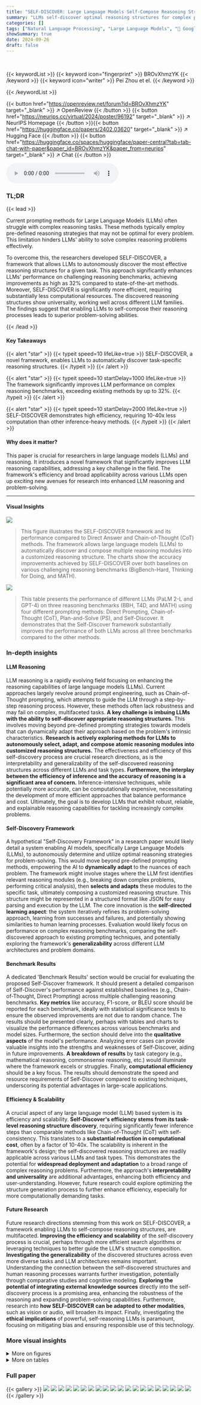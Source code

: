```yaml
---
title: "SELF-DISCOVER: Large Language Models Self-Compose Reasoning Structures"
summary: "LLMs self-discover optimal reasoning structures for complex problems, boosting performance by up to 32% compared to existing methods."
categories: []
tags: ["Natural Language Processing", "Large Language Models", "🏢 Google DeepMind",]
showSummary: true
date: 2024-09-26
draft: false
---
```


<br>

{{< keywordList >}}
{{< keyword icon="fingerprint" >}} BROvXhmzYK {{< /keyword >}}
{{< keyword icon="writer" >}} Pei Zhou et el. {{< /keyword >}}
 
{{< /keywordList >}}

{{< button href="https://openreview.net/forum?id=BROvXhmzYK" target="_blank" >}}
↗ OpenReview
{{< /button >}}
{{< button href="https://neurips.cc/virtual/2024/poster/96192" target="_blank" >}}
↗ NeurIPS Homepage
{{< /button >}}{{< button href="https://huggingface.co/papers/2402.03620" target="_blank" >}}
↗ Hugging Face
{{< /button >}}
{{< button href="https://huggingface.co/spaces/huggingface/paper-central?tab=tab-chat-with-paper&paper_id=BROvXhmzYK&paper_from=neurips" target="_blank" >}}
↗ Chat
{{< /button >}}



<audio controls>
    <source src="https://ai-paper-reviewer.com/BROvXhmzYK/podcast.wav" type="audio/wav">
    Your browser does not support the audio element.
</audio>


### TL;DR


{{< lead >}}

Current prompting methods for Large Language Models (LLMs) often struggle with complex reasoning tasks.  These methods typically employ pre-defined reasoning strategies that may not be optimal for every problem.  This limitation hinders LLMs' ability to solve complex reasoning problems effectively.  



To overcome this, the researchers developed SELF-DISCOVER, a framework that allows LLMs to autonomously discover the most effective reasoning structures for a given task.  This approach significantly enhances LLMs' performance on challenging reasoning benchmarks, achieving improvements as high as 32% compared to state-of-the-art methods. Moreover, SELF-DISCOVER is significantly more efficient, requiring substantially less computational resources.  The discovered reasoning structures show universality, working well across different LLM families. The findings suggest that enabling LLMs to self-compose their reasoning processes leads to superior problem-solving abilities.

{{< /lead >}}


#### Key Takeaways

{{< alert "star" >}}
{{< typeit speed=10 lifeLike=true >}} SELF-DISCOVER, a novel framework, enables LLMs to automatically discover task-specific reasoning structures. {{< /typeit >}}
{{< /alert >}}

{{< alert "star" >}}
{{< typeit speed=10 startDelay=1000 lifeLike=true >}} The framework significantly improves LLM performance on complex reasoning benchmarks, exceeding existing methods by up to 32%. {{< /typeit >}}
{{< /alert >}}

{{< alert "star" >}}
{{< typeit speed=10 startDelay=2000 lifeLike=true >}} SELF-DISCOVER demonstrates high efficiency, requiring 10-40x less computation than other inference-heavy methods. {{< /typeit >}}
{{< /alert >}}

#### Why does it matter?
This paper is crucial for researchers in large language models (LLMs) and reasoning.  It introduces a novel framework that significantly improves LLM reasoning capabilities, addressing a key challenge in the field.  The framework's efficiency and broad applicability across various LLMs open up exciting new avenues for research into enhanced LLM reasoning and problem-solving.

------
#### Visual Insights



![](https://ai-paper-reviewer.com/BROvXhmzYK/figures_0_1.jpg)

> This figure illustrates the SELF-DISCOVER framework and its performance compared to Direct Answer and Chain-of-Thought (CoT) methods.  The framework allows large language models (LLMs) to automatically discover and compose multiple reasoning modules into a customized reasoning structure.  The charts show the accuracy improvements achieved by SELF-DISCOVER over both baselines on various challenging reasoning benchmarks (BigBench-Hard, Thinking for Doing, and MATH).





![](https://ai-paper-reviewer.com/BROvXhmzYK/tables_5_1.jpg)

> This table presents the performance of different LLMs (PaLM 2-L and GPT-4) on three reasoning benchmarks (BBH, T4D, and MATH) using four different prompting methods: Direct Prompting, Chain-of-Thought (CoT), Plan-and-Solve (PS), and Self-Discover.  It demonstrates that the Self-Discover framework substantially improves the performance of both LLMs across all three benchmarks compared to the other methods.





### In-depth insights


#### LLM Reasoning
LLM reasoning is a rapidly evolving field focusing on enhancing the reasoning capabilities of large language models (LLMs).  Current approaches largely revolve around prompt engineering, such as Chain-of-Thought prompting, which attempts to guide the LLM through a step-by-step reasoning process.  However, these methods often lack robustness and may fail on complex, multifaceted tasks. **A key challenge is imbuing LLMs with the ability to self-discover appropriate reasoning structures.**  This involves moving beyond pre-defined prompting strategies towards models that can dynamically adapt their approach based on the problem's intrinsic characteristics.  **Research is actively exploring methods for LLMs to autonomously select, adapt, and compose atomic reasoning modules into customized reasoning structures.**  The effectiveness and efficiency of this self-discovery process are crucial research directions, as is the interpretability and generalizability of the self-discovered reasoning structures across different LLMs and task types.  **Furthermore,  the interplay between the efficiency of inference and the accuracy of reasoning is a significant area of concern.**  Inference-intensive techniques, while potentially more accurate, can be computationally expensive, necessitating the development of more efficient approaches that balance performance and cost.  Ultimately, the goal is to develop LLMs that exhibit robust, reliable, and explainable reasoning capabilities for tackling increasingly complex problems.

#### Self-Discovery Framework
A hypothetical "Self-Discovery Framework" in a research paper would likely detail a system enabling AI models, specifically Large Language Models (LLMs), to autonomously determine and utilize optimal reasoning strategies for problem-solving.  This would move beyond pre-defined prompting methods, empowering the AI to **dynamically adapt** to the nuances of each problem.  The framework might involve stages where the LLM first identifies relevant reasoning modules (e.g., breaking down complex problems, performing critical analysis), then **selects and adapts** these modules to the specific task, ultimately composing a customized reasoning structure.  This structure might be represented in a structured format like JSON for easy parsing and execution by the LLM.  The core innovation is the **self-directed learning aspect**: the system iteratively refines its problem-solving approach, learning from successes and failures, and potentially showing similarities to human learning processes.  Evaluation would likely focus on performance on complex reasoning benchmarks, comparing the self-discovered approach to existing prompting techniques, and potentially exploring the framework's **generalizability** across different LLM architectures and problem domains.

#### Benchmark Results
A dedicated 'Benchmark Results' section would be crucial for evaluating the proposed Self-Discover framework.  It should present a detailed comparison of Self-Discover's performance against established baselines (e.g., Chain-of-Thought, Direct Prompting) across multiple challenging reasoning benchmarks.  **Key metrics** like accuracy, F1-score, or BLEU score should be reported for each benchmark, ideally with statistical significance tests to ensure the observed improvements are not due to random chance.  The results should be presented clearly, perhaps with tables and charts to visualize the performance differences across various benchmarks and model sizes.  Furthermore, the section should delve into the **qualitative aspects** of the model's performance.  Analyzing error cases can provide valuable insights into the strengths and weaknesses of Self-Discover, aiding in future improvements.  **A breakdown of results** by task category (e.g., mathematical reasoning, commonsense reasoning, etc.) would illuminate where the framework excels or struggles. Finally, **computational efficiency** should be a key focus.  The results should demonstrate the speed and resource requirements of Self-Discover compared to existing techniques, underscoring its potential advantages in large-scale applications.

#### Efficiency & Scalability
A crucial aspect of any large language model (LLM) based system is its efficiency and scalability.  **Self-Discover's efficiency stems from its task-level reasoning structure discovery**, requiring significantly fewer inference steps than comparable methods like Chain-of-Thought (CoT) with self-consistency.  This translates to a **substantial reduction in computational cost**, often by a factor of 10-40x.  The scalability is inherent in the framework's design; the self-discovered reasoning structures are readily applicable across various LLMs and task types.  This demonstrates the potential for **widespread deployment and adaptation** to a broad range of complex reasoning problems.  Furthermore, the approach's **interpretability and universality** are additional advantages, enhancing both efficiency and user-understanding.  However, future research could explore optimizing the structure generation process to further enhance efficiency, especially for more computationally demanding tasks.

#### Future Research
Future research directions stemming from this work on SELF-DISCOVER, a framework enabling LLMs to self-compose reasoning structures, are multifaceted.  **Improving the efficiency and scalability** of the self-discovery process is crucial, perhaps through more efficient search algorithms or leveraging techniques to better guide the LLM's structure composition.  **Investigating the generalizability** of the discovered structures across even more diverse tasks and LLM architectures remains important.  Understanding the connection between the self-discovered structures and human reasoning processes warrants further investigation, potentially through comparative studies and cognitive modeling.  **Exploring the potential of integrating external knowledge sources** directly into the self-discovery process is a promising area, enhancing the robustness of the reasoning and expanding problem-solving capabilities.  Furthermore, research into **how SELF-DISCOVER can be adapted to other modalities**, such as vision or audio, will broaden its impact. Finally, investigating the **ethical implications** of powerful, self-reasoning LLMs is paramount, focusing on mitigating bias and ensuring responsible use of this technology.


### More visual insights

<details>
<summary>More on figures
</summary>


![](https://ai-paper-reviewer.com/BROvXhmzYK/figures_2_1.jpg)

> This figure illustrates the SELF-DISCOVER framework, showing how it helps LLMs to self-discover and combine different reasoning modules into a structured approach for problem-solving.  The charts compare the performance of SELF-DISCOVER against standard methods (Direct Answer and Chain-of-Thought) across several challenging reasoning benchmarks (BigBench-Hard, Thinking for Doing, and MATH). The results demonstrate significant improvements achieved by SELF-DISCOVER, especially on tasks involving complex reasoning, highlighting its effectiveness in improving LLMs' reasoning capabilities.


![](https://ai-paper-reviewer.com/BROvXhmzYK/figures_3_1.jpg)

> This figure illustrates the three main steps involved in the SELF-DISCOVER framework's first stage.  First, the 'SELECT' step uses a language model (LM) to choose relevant reasoning modules from a given set based on task examples.  Next, the 'ADAPT' step uses the LM to refine the selected module descriptions, making them more specific to the current task. Finally, the 'IMPLEMENT' step employs the LM to transform the adapted descriptions into a structured, actionable reasoning plan, formatted as a JSON object, ready for use in the next stage.


![](https://ai-paper-reviewer.com/BROvXhmzYK/figures_5_1.jpg)

> The figure shows a bar chart comparing the average accuracy improvement of the SELF-DISCOVER method over two baseline methods (Direct Answering and Chain-of-Thought) across four categories of reasoning problems from the Big Bench Hard benchmark.  The categories are Multilingual, Algorithmic, Natural Language Understanding (NLU), and World Knowledge.  The chart clearly demonstrates that SELF-DISCOVER provides the most significant improvements in tasks requiring world knowledge, indicating its strength in leveraging external information for reasoning.  Improvements are also observed across other categories, although less pronounced than for World Knowledge tasks.


![](https://ai-paper-reviewer.com/BROvXhmzYK/figures_6_1.jpg)

> This figure showcases the performance improvements achieved by SELF-DISCOVER on three challenging reasoning benchmarks: BigBench-Hard (BBH), Thinking for Doing (T4D), and MATH.  The bar charts compare SELF-DISCOVER's accuracy against two baseline methods: Direct Answering and Chain-of-Thought (CoT). The results demonstrate significant improvements in accuracy for SELF-DISCOVER across all three benchmarks when using PaLM 2-L, highlighting its effectiveness in enhancing large language models' reasoning capabilities.


![](https://ai-paper-reviewer.com/BROvXhmzYK/figures_7_1.jpg)

> This figure shows the performance improvement of SELF-DISCOVER compared to direct answering and Chain-of-Thought (CoT) methods on three challenging reasoning benchmarks: BigBench-Hard (BBH), Thinking for Doing (T4D), and MATH.  The bar charts illustrate the accuracy gains achieved by SELF-DISCOVER across various tasks within each benchmark.  The results demonstrate that SELF-DISCOVER significantly improves the performance of LLMs on complex reasoning problems by enabling them to self-discover and compose task-specific reasoning structures.


![](https://ai-paper-reviewer.com/BROvXhmzYK/figures_7_2.jpg)

> This figure shows the performance of SELF-DISCOVER compared to baseline methods (Direct Answering and Chain-of-Thought) on three challenging reasoning benchmarks: Big Bench Hard (BBH), Thinking for Doing (T4D), and MATH.  The bar charts illustrate the accuracy improvements achieved by SELF-DISCOVER.  The results demonstrate that SELF-DISCOVER significantly improves the performance of LLMs on these complex reasoning tasks.


![](https://ai-paper-reviewer.com/BROvXhmzYK/figures_7_3.jpg)

> This figure compares the performance of SELF-DISCOVER and OPRO (a prompt optimization method) when transferring reasoning structures/prompts optimized using PaLM 2-L to GPT-4.  It shows the accuracy achieved on four different reasoning tasks (Snarks, Movie, T4D, Geometry).  The results indicate that SELF-DISCOVER maintains relatively high accuracy when transferring to a different model, suggesting its reasoning structures are more robust and generalizable than OPRO-optimized prompts.  The y-axis represents the accuracy, and the x-axis represents the tasks.


![](https://ai-paper-reviewer.com/BROvXhmzYK/figures_14_1.jpg)

> This figure shows the results of the SELF-DISCOVER framework on three challenging reasoning benchmarks: Big-Bench Hard (BBH), Thinking for Doing (T4D), and MATH.  It compares the performance of SELF-DISCOVER against two baselines: Direct Answering (no reasoning steps) and Chain-of-Thought (CoT). The bar charts illustrate the accuracy improvements achieved by SELF-DISCOVER over both baselines.  The key finding is that SELF-DISCOVER significantly outperforms both baselines on the majority of tasks, demonstrating its effectiveness in improving LLM reasoning abilities.


![](https://ai-paper-reviewer.com/BROvXhmzYK/figures_15_1.jpg)

> This figure shows the performance of SELF-DISCOVER compared to baseline methods (Direct Answering and Chain-of-Thought) across three challenging reasoning benchmarks: BigBench-Hard (BBH), Thinking for Doing (T4D), and MATH.  The bar charts illustrate the improvement in accuracy achieved by SELF-DISCOVER.  The results demonstrate that SELF-DISCOVER substantially improves the performance of LLMs, especially on tasks that require complex reasoning steps.


</details>




<details>
<summary>More on tables
</summary>


![](https://ai-paper-reviewer.com/BROvXhmzYK/tables_12_1.jpg)
> This table presents a detailed breakdown of the performance of GPT-4 and PaLM 2-L language models on the Big Bench-Hard benchmark, categorized by individual tasks.  It shows the performance of each model using three different prompting methods: Direct Answering, Chain-of-Thought (COT), and the proposed Self-Discover method.  The results highlight the improvement achieved by using Self-Discover compared to the baseline methods across various reasoning tasks.

![](https://ai-paper-reviewer.com/BROvXhmzYK/tables_13_1.jpg)
> This table presents the performance comparison between GPT-4 and PaLM 2-L language models on the Big Bench-Hard benchmark.  The results show the accuracy of each model across 23 different tasks when using different prompting methods: Direct Answering, Chain-of-Thought, and SELF-DISCOVER. The table highlights the improvement in performance achieved by the SELF-DISCOVER framework.

![](https://ai-paper-reviewer.com/BROvXhmzYK/tables_13_2.jpg)
> This table presents a detailed breakdown of the performance of GPT-4 and PaLM 2-L language models on individual tasks within the Big Bench-Hard benchmark.  The performance is shown for three different prompting methods: direct answering, Chain-of-Thought, and the SELF-DISCOVER method introduced in the paper.  The table allows for a comparison of the effectiveness of SELF-DISCOVER against established baselines on a task-by-task basis.  Human performance (average and maximum) is also included as a reference point.

![](https://ai-paper-reviewer.com/BROvXhmzYK/tables_14_1.jpg)
> This table presents the performance comparison of the SELF-DISCOVER framework against several baseline methods on three complex reasoning benchmarks: Big-Bench Hard (BBH), Thinking for Doing (T4D), and MATH.  The methods compared include Direct Prompting, Chain of Thought (CoT), Plan-and-Solve (PS), and SELF-DISCOVER, each applied to both PaLM 2-L and GPT-4 language models.  The results are presented as the percentage accuracy achieved by each method on each benchmark.  The table highlights the significant improvement in accuracy achieved by SELF-DISCOVER compared to the other methods.

![](https://ai-paper-reviewer.com/BROvXhmzYK/tables_15_1.jpg)
> This table presents the per-task performance of GPT-4 and PaLM 2-L language models on 10 randomly sampled tasks from the MMLU benchmark.  The performance is measured using three different prompting methods:  1.  Direct Prompting: The model directly generates the answer. 2.  Chain-of-Thought (CoT): The model generates a reasoning process before giving the answer. 3.  Self-Discover (+SD): The model uses the Self-Discover framework to generate a task-specific reasoning structure which guides the reasoning process before providing the answer.  Two variations of Self-Discover are tested:  one where the reasoning structure is created once per task and another where a structure is created for each question instance.  The table allows for a comparison of the performance of the different prompting methods on multiple tasks and models, highlighting the effectiveness of Self-Discover in improving the reasoning capabilities of LLMs.

![](https://ai-paper-reviewer.com/BROvXhmzYK/tables_16_1.jpg)
> This table presents a detailed breakdown of the performance of GPT-4 and PaLM 2-L language models on the Big Bench-Hard benchmark, comparing their accuracy across various tasks with and without the SELF-DISCOVER framework.  It shows the model's performance on each individual task, highlighting the impact of SELF-DISCOVER on improving accuracy. The table provides a granular view of the effectiveness of SELF-DISCOVER across diverse reasoning challenges.

![](https://ai-paper-reviewer.com/BROvXhmzYK/tables_17_1.jpg)
> This table presents a detailed breakdown of the performance of GPT-4 and PaLM 2-L language models on the Big Bench Hard benchmark, comparing their accuracy across 23 diverse reasoning tasks.  The results are shown for three different prompting methods: Direct, Chain-of-Thought (+CoT), and the authors' proposed SELF-DISCOVER approach. The table allows for a granular comparison of the effectiveness of each method across various tasks, highlighting the strengths and weaknesses of each approach in different reasoning scenarios.

![](https://ai-paper-reviewer.com/BROvXhmzYK/tables_19_1.jpg)
> This table presents a detailed breakdown of the performance of GPT-4 and PaLM 2-L language models on the Big Bench-Hard benchmark, categorized by individual tasks.  The results showcase the models' performance using three different prompting methods: direct prompting, chain-of-thought prompting, and the SELF-DISCOVER framework. The table allows for a direct comparison of the effectiveness of SELF-DISCOVER against standard prompting techniques on various reasoning tasks.

</details>




### Full paper

{{< gallery >}}
<img src="https://ai-paper-reviewer.com/BROvXhmzYK/1.png" class="grid-w50 md:grid-w33 xl:grid-w25" />
<img src="https://ai-paper-reviewer.com/BROvXhmzYK/2.png" class="grid-w50 md:grid-w33 xl:grid-w25" />
<img src="https://ai-paper-reviewer.com/BROvXhmzYK/3.png" class="grid-w50 md:grid-w33 xl:grid-w25" />
<img src="https://ai-paper-reviewer.com/BROvXhmzYK/4.png" class="grid-w50 md:grid-w33 xl:grid-w25" />
<img src="https://ai-paper-reviewer.com/BROvXhmzYK/5.png" class="grid-w50 md:grid-w33 xl:grid-w25" />
<img src="https://ai-paper-reviewer.com/BROvXhmzYK/6.png" class="grid-w50 md:grid-w33 xl:grid-w25" />
<img src="https://ai-paper-reviewer.com/BROvXhmzYK/7.png" class="grid-w50 md:grid-w33 xl:grid-w25" />
<img src="https://ai-paper-reviewer.com/BROvXhmzYK/8.png" class="grid-w50 md:grid-w33 xl:grid-w25" />
<img src="https://ai-paper-reviewer.com/BROvXhmzYK/9.png" class="grid-w50 md:grid-w33 xl:grid-w25" />
<img src="https://ai-paper-reviewer.com/BROvXhmzYK/10.png" class="grid-w50 md:grid-w33 xl:grid-w25" />
<img src="https://ai-paper-reviewer.com/BROvXhmzYK/11.png" class="grid-w50 md:grid-w33 xl:grid-w25" />
<img src="https://ai-paper-reviewer.com/BROvXhmzYK/12.png" class="grid-w50 md:grid-w33 xl:grid-w25" />
<img src="https://ai-paper-reviewer.com/BROvXhmzYK/13.png" class="grid-w50 md:grid-w33 xl:grid-w25" />
<img src="https://ai-paper-reviewer.com/BROvXhmzYK/14.png" class="grid-w50 md:grid-w33 xl:grid-w25" />
<img src="https://ai-paper-reviewer.com/BROvXhmzYK/15.png" class="grid-w50 md:grid-w33 xl:grid-w25" />
<img src="https://ai-paper-reviewer.com/BROvXhmzYK/16.png" class="grid-w50 md:grid-w33 xl:grid-w25" />
<img src="https://ai-paper-reviewer.com/BROvXhmzYK/17.png" class="grid-w50 md:grid-w33 xl:grid-w25" />
<img src="https://ai-paper-reviewer.com/BROvXhmzYK/18.png" class="grid-w50 md:grid-w33 xl:grid-w25" />
<img src="https://ai-paper-reviewer.com/BROvXhmzYK/19.png" class="grid-w50 md:grid-w33 xl:grid-w25" />
<img src="https://ai-paper-reviewer.com/BROvXhmzYK/20.png" class="grid-w50 md:grid-w33 xl:grid-w25" />
{{< /gallery >}}